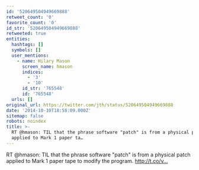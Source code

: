 ```yaml
---
id: '520649504949669888'
retweet_count: '0'
favorite_count: '0'
id_str: '520649504949669888'
retweeted: true
entities:
  hashtags: []
  symbols: []
  user_mentions:
    - name: Hilary Mason
      screen_name: hmason
      indices:
        - '3'
        - '10'
      id_str: '765548'
      id: '765548'
  urls: []
original_url: https://twitter.com/jth/status/520649504949669888
date: '2014-10-10T18:58:09.000Z'
sitemap: false
robots: noindex
title: >-
  RT @hmason: TIL that the phrase software "patch" is from a physical patch
  applied to Mark 1 paper ta…
---
```


RT @hmason: TIL that the phrase software "patch" is from a physical patch applied to Mark 1 paper tape to modify the program. http://t.co/v…